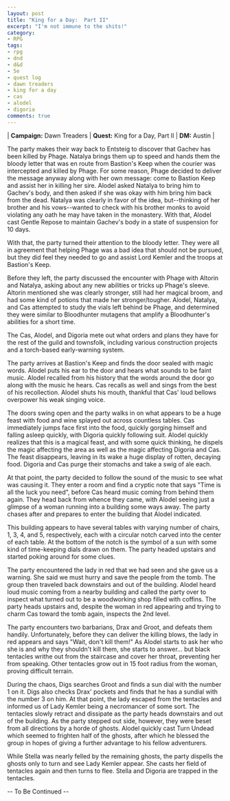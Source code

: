 ```yaml
---
layout: post
title: "King for a Day:  Part II"
excerpt: "I'm not immune to the shits!"
category:
- RPG
tags:
- rpg
- dnd
- d&d
- 5e
- quest log
- dawn treaders
- king for a day
- cas
- alodel
- digoria
comments: true
---
```


| **Campaign:** Dawn Treaders | **Quest:** King for a Day, Part II | **DM:** Austin |

The party makes their way back to Entsteig to discover that Gachev has been killed by Phage. Natalya brings them up to speed and hands them the bloody letter that was en route from Bastion's Keep when the courier was intercepted and killed by Phage. For some reason, Phage decided to deliver the message anyway along with her own message: come to Bastion Keep and assist her in killing her sire. 
Alodel asked Natalya to bring him to Gachev's body, and then asked if she was okay with him bring him back from the dead. Natalya was clearly in favor of the idea, but--thinking of her brother and his vows--wanted to check with his brother monks to avoid violating any oath he may have taken in the monastery. With that, Alodel cast Gentle Repose to maintain Gachev's body in a state of suspension for 10 days.

With that, the party turned their attention to the bloody letter. They were all in agreement that helping Phage was a bad idea that should not be pursued, but they did feel they needed to go and assist Lord Kemler and the troops at Bastion's Keep. 

Before they left, the party discussed the encounter with Phage with Altorin and Natalya, asking about any new abilities or tricks up Phage's sleeve. Altorin mentioned she was clearly stronger, still had her magical broom, and had some kind of potions that made her stronger/tougher. Alodel, Natalya, and Cas attempted to study the vials left behind be Phage, and determined they were similar to Bloodhunter mutagens that amplify a Bloodhunter's abilities for a short time.

The Cas, Alodel, and Digoria mete out what orders and plans they have for the rest of the guild and townsfolk, including various construction projects and a torch-based early-warning system.

The party arrives at Bastion's Keep and finds the door sealed with magic words. Alodel puts his ear to the door and hears what sounds to be faint music. Alodel recalled from his history that the words around the door go along with the music he hears. Cas recalls as well and sings from the best of his recollection. Alodel shuts his mouth, thankful that Cas' loud bellows overpower his weak singing voice.

The doors swing open and the party walks in on what appears to be a huge feast with food and wine splayed out across countless tables. Cas immediately jumps face first into the food, quickly gorging himself and falling asleep quickly, with Digoria quickly following suit. Alodel quickly realizes that this is a magical feast, and with some quick thinking, he dispels the magic affecting the area as well as the magic affecting Digoria and Cas. The feast disappears, leaving in its wake a huge display of rotten, decaying food. Digoria and Cas purge their stomachs and take a swig of ale each. 

At that point, the party decided to follow the sound of the music to see what was causing it. They enter a room and find a cryptic note that says "Time is all the luck you need", before Cas heard music coming from behind them again. They head back from whence they came, with Alodel seeing just a glimpse of a woman running into a building some ways away. The party chases after and prepares to enter the building that Alodel indicated.

This building appears to have several tables with varying number of chairs, 1, 3, 4, and 5, respectively, each with a circular notch carved into the center of each table. At the bottom of the notch is the symbol of a sun with some kind of time-keeping dials drawn on them. The party headed upstairs and started poking around for some clues. 

The party encountered the lady in red that we had seen and she gave us a warning. She said we must hurry and save the people from the tomb. The group then traveled back downstairs and out of the building. Alodel heard loud music coming from a nearby building and called the party over to inspect what turned out to be a woodworking shop filled with coffins. The party heads upstairs and, despite the woman in red appearing and trying to charm Cas toward the tomb again, inspects the 2nd level. 

The party encounters two barbarians, Drax and Groot, and defeats them handily. Unfortunately, before they can deliver the killing blows, the lady in red appears and says "Wait, don't kill them!" As Alodel starts to ask her who she is and why they shouldn't kill them, she starts to answer... but black tentacles writhe out from the staircase and cover her throat, preventing her from speaking. Other tentacles grow out in 15 foot radius from the woman, proving difficult terrain. 

During the chaos, Digs searches Groot and finds a sun dial with the number 1 on it. Digs also checks Drax' pockets and finds that he has a sundial with the number 3 on him. At that point, the lady escaped from the tentacles and informed us of Lady Kemler being a necromancer of some sort. The tentacles slowly retract and dissipate as the party heads downstairs and out of the building. As the party stepped out side, however, they were beset from all directions by a horde of ghosts. Alodel quickly cast Turn Undead which seemed to frighten half of the ghosts, after which he blessed the group in hopes of giving a further advantage to his fellow adventurers.

While Stella was nearly felled by the remaining ghosts, the party dispells the ghosts only to turn and see Lady Kemler appear. She casts her field of tentacles again and then turns to flee. Stella and Digoria are trapped in the tentacles.

-- To Be Continued --